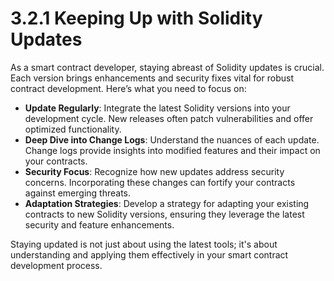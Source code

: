 # 3.2.1 Keeping Up with Solidity Updates

As a smart contract developer, staying abreast of Solidity updates is crucial. Each version brings enhancements and security fixes vital for robust contract development. Here’s what you need to focus on:

- **Update Regularly**: Integrate the latest Solidity versions into your development cycle. New releases often patch vulnerabilities and offer optimized functionality.
- **Deep Dive into Change Logs**: Understand the nuances of each update. Change logs provide insights into modified features and their impact on your contracts.
- **Security Focus**: Recognize how new updates address security concerns. Incorporating these changes can fortify your contracts against emerging threats.
- **Adaptation Strategies**: Develop a strategy for adapting your existing contracts to new Solidity versions, ensuring they leverage the latest security and feature enhancements.

Staying updated is not just about using the latest tools; it's about understanding and applying them effectively in your smart contract development process.